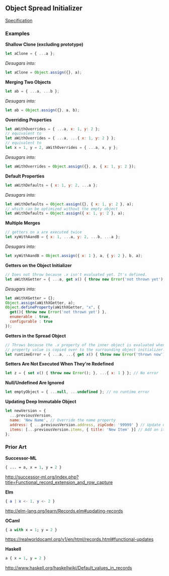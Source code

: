 Object Spread Initializer
-------------------------

[Specification](Spec.md#spread-properties)

### Examples ###

__Shallow Clone (excluding prototype)__
```javascript
let aClone = { ...a };
```
_Desugars into:_
```javascript
let aClone = Object.assign({}, a);
```

__Merging Two Objects__
```javascript
let ab = { ...a, ...b };
```
_Desugars into:_
```javascript
let ab = Object.assign({}, a, b);
```

__Overriding Properties__
```javascript
let aWithOverrides = { ...a, x: 1, y: 2 };
// equivalent to
let aWithOverrides = { ...a, ...{ x: 1, y: 2 } };
// equivalent to
let x = 1, y = 2, aWithOverrides = { ...a, x, y };
```
_Desugars into:_
```javascript
let aWithOverrides = Object.assign({}, a, { x: 1, y: 2 });
```

__Default Properties__
```javascript
let aWithDefaults = { x: 1, y: 2, ...a };
```
_Desugars into:_
```javascript
let aWithDefaults = Object.assign({}, { x: 1, y: 2 }, a);
// which can be optimized without the empty object
let aWithDefaults = Object.assign({ x: 1, y: 2 }, a);
```

__Multiple Merges__
```javascript
// getters on a are executed twice
let xyWithAandB = { x: 1, ...a, y: 2, ...b, ...a };
```
_Desugars into:_
```javascript
let xyWithAandB = Object.assign({ x: 1 }, a, { y: 2 }, b, a);
```

__Getters on the Object Initializer__
```javascript
// Does not throw because .x isn't evaluated yet. It's defined.
let aWithXGetter = { ...a, get x() { throw new Error('not thrown yet') } };
```
_Desugars into:_
```javascript
let aWithXGetter = {};
Object.assign(aWithXGetter, a);
Object.defineProperty(aWithXGetter, "x", {
  get(){ throw new Error('not thrown yet') },
  enumerable : true,
  configurable : true
});
```

__Getters in the Spread Object__
```javascript
// Throws because the .x property of the inner object is evaluated when the
// property value is copied over to the surrounding object initializer.
let runtimeError = { ...a, ...{ get x() { throw new Error('thrown now') } } };
```

__Setters Are Not Executed When They're Redefined__
```javascript
let z = { set x() { throw new Error(); }, ...{ x: 1 } }; // No error
```

__Null/Undefined Are Ignored__
```javascript
let emptyObject = { ...null, ...undefined }; // no runtime error
```

__Updating Deep Immutable Object__
```javascript
let newVersion = {
  ...previousVersion,
  name: 'New Name', // Override the name property
  address: { ...previousVersion.address, zipCode: '99999' } // Update nested zip code
  items: [...previousVersion.items, { title: 'New Item' }] // Add an item to the list of items
};
```

### Prior Art ###

__Successor-ML__
```ml
{ ... = a, x = 1, y = 2 }
```
http://successor-ml.org/index.php?title=Functional_record_extension_and_row_capture

__Elm__
```elm
{ a | x <- 1, y <- 2 }
```
http://elm-lang.org/learn/Records.elm#updating-records

__OCaml__
```ocaml
{ a with x = 1; y = 2 }
```
https://realworldocaml.org/v1/en/html/records.html#functional-updates

__Haskell__
```haskell
a { x = 1, y = 2 }
```
http://www.haskell.org/haskellwiki/Default_values_in_records
